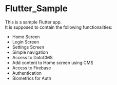 # Flutter_Sample
This is a sample Flutter app.<br>
It is supposed to contain the following functionalities:
* Home Screen
* Login Screen
* Settings Screen
* Simple navigation
* Access to DatoCMS
* Add content to Home screen using CMS
* Access to Firebase
* Authentication
* Biometrics for Auth
